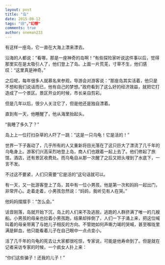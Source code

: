 ```yaml
---
layout: post
title: "岛"
date: 2015-09-12
tags: "旧","幻想"
comments: true
author: oneman233
---
```


有这样一座岛，它一直在大海上漂来漂去。

沿海的人都说：“看哪，那是一座神奇的岛啊！”有些探险家听说这件事以后，觉得那里实在是太吸引人了，他们登上了岛。上面一片荒芜，寸草不生，他们感叹：“这里真是神奇。”

之后呢，每年很多人就慕名来参观，导游会对游客说：“那座岛其实活着，他只是不想和我们说话而已，他有自己的梦想。”政府看到了这么好的经济效益，就把它打造成了一个景区。景区开业的时候，市长亲自剪彩。

但是几年以后，很少人关注它了，但是他还是独自漂着。

直到有一天，他睡醒了，他从海里抬起头。

“我睡了多久了？”

岛上上一位打扫杂草的人吓了一跳：“这是一只乌龟！它是活的！”

世界一下子轰动了，几乎所有的人又重新将目光落在了这只巨大了漂流了几千年的乌龟身上。游客们兴高采烈地登上岛，商人们也跟着一起上去了。他们修起了旅馆，酒店，还有景区收费处。而乌龟自从那一次醒了之后又把头埋到了水底下，一言不发。

不过这不要紧，人们只需要“它是活的”这句话就可以。

有一天，又一批游客登上了岛，其中有一位小男孩，他是第一次和妈妈一起出门，非常开心。走着走着，小男孩忽然说：“妈妈，我听见有人在哭。”

他妈妈摆摆手：“怎么会。”

话音刚落，岛就开始下沉，岛上的人们来不及逃脱，逃跑的人群挤满了唯一的几艘船。小男孩的母亲也拉着小男孩跑，结果却摔倒了，人们一下子涌上来，把这位喊叫着的母亲带离了与她儿子相反的方向。不管她如何声嘶力竭的哭喊，甚至喉咙里满是鲜血，他只能看着儿子在自己眼中一点点变小。

活了几千年的乌龟的死去让大家都很吃惊，专家说，可能是他寿命到了。但是就在记者采访专家的时候，一个疯女人扑上来：

“你们这些骗子！还我的儿子！”